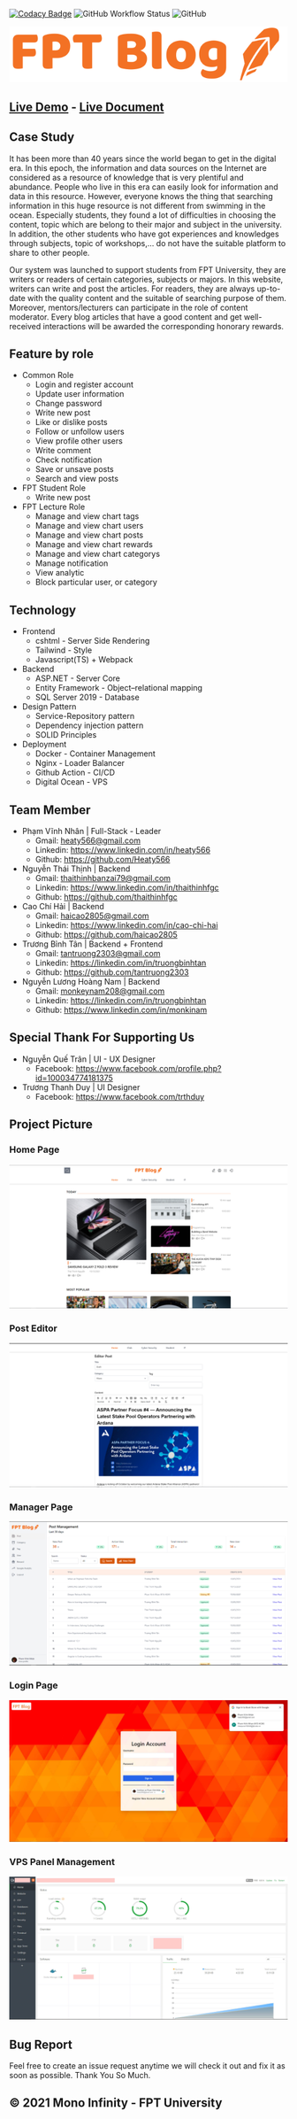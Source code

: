 [![Codacy Badge](https://app.codacy.com/project/badge/Grade/b4c241c9f6ac409cb56ebab6a2ca026e)](https://www.codacy.com/gh/MonoInfinity/fpt-blog/dashboard?utm_source=github.com&utm_medium=referral&utm_content=MonoInfinity/fpt-blog&utm_campaign=Badge_Grade)
![GitHub Workflow Status](https://img.shields.io/github/workflow/status/MonoInfinity/fpt-blog/auto-build-deploy)
![GitHub](https://img.shields.io/github/license/MonoInfinity/fpt-blog)

[![Grocery Store Logo](doc/logo.svg)](https://fptblog.vinhnhan.com)

## [Live Demo](https://fptblog.vinhnhan.com) - [Live Document](https://heaty566.github.io/fpt-blog-doc/document.pdf)

## Case Study

It has been more than 40 years since the world began to get in the digital era. In this epoch, the information and data sources on the Internet are considered as a resource of knowledge that is very plentiful and abundance. People who live in this era can easily look for information and data in this resource. However, everyone knows the thing that searching information in this huge resource is not different from swimming in the ocean. Especially students, they found a lot of difficulties in choosing the content, topic which are belong to their major and subject in the university. In addition, the other students who have got experiences and knowledges through subjects, topic of workshops,… do not have the suitable platform to share to other people.

Our system was launched to support students from FPT University, they are writers or readers of certain categories, subjects or majors. In this website, writers can write and post the articles. For readers, they are always up-to-date with the quality content and the suitable of searching purpose of them. Moreover, mentors/lecturers can participate in the role of content moderator. Every blog articles that have a good content and get well-received interactions will be awarded the corresponding honorary rewards.


## Feature by role

- Common Role
     - Login and register account
     - Update user information
     - Change password
     - Write new post
     - Like or dislike posts
     - Follow or unfollow users
     - View profile other users
     - Write comment
     - Check notification
     - Save or unsave posts
     - Search and view posts
- FPT Student Role
     - Write new post
- FPT Lecture Role
     - Manage and view chart tags
     - Manage and view chart users
     - Manage and view chart posts
     - Manage and view chart rewards
     - Manage and view chart categorys
     - Manage notification
     - View analytic
     - Block particular user, or category

## Technology

- Frontend
     - cshtml - Server Side Rendering
     - Tailwind - Style
     - Javascript(TS) + Webpack
- Backend
     - ASP.NET - Server Core
     - Entity Framework - Object–relational mapping
     - SQL Server 2019 - Database
- Design Pattern
     - Service-Repository pattern
     - Dependency injection pattern
     - SOLID Principles
- Deployment
     - Docker - Container Management
     - Nginx - Loader Balancer
     - Github Action - CI/CD
     - Digital Ocean - VPS

## Team Member

- Phạm Vĩnh Nhân | Full-Stack - Leader
     - Gmail: heaty566@gmail.com
     - Linkedin: https://www.linkedin.com/in/heaty566
     - Github: https://github.com/Heaty566
- Nguyễn Thái Thịnh | Backend
     - Gmail: thaithinhbanzai79@gmail.com
     - Linkedin: https://www.linkedin.com/in/thaithinhfgc
     - Github: https://github.com/thaithinhfgc
- Cao Chí Hải | Backend
     - Gmail: haicao2805@gmail.com
     - Linkedin: https://www.linkedin.com/in/cao-chi-hai
     - Github: https://github.com/haicao2805
- Trương Bỉnh Tân | Backend + Frontend
     - Gmail: tantruong2303@gmail.com
     - Linkedin: https://linkedin.com/in/truongbinhtan
     - Github: https://github.com/tantruong2303
- Nguyễn Lương Hoàng Nam | Backend
     - Gmail: monkeynam208@gmail.com
     - Linkedin: https://linkedin.com/in/truongbinhtan
     - Github: https://www.linkedin.com/in/monkinam

## Special Thank For Supporting Us

- Nguyễn Quế Trân | UI - UX Designer
     - Facebook: https://www.facebook.com/profile.php?id=100034774181375
- Trương Thanh Duy | UI Designer
     - Facebook: https://www.facebook.com/trthduy

## Project Picture

### Home Page

[![Login Page](doc/home.jpg)](https://fptblog.vinhnhan.com/auth/login)

### Post Editor

[![Login Page](doc/editor.jpg)](https://fptblog.vinhnhan.com/auth/login)

### Manager Page

[![Login Page](doc/manager.jpg)](https://fptblog.vinhnhan.com/auth/login)

### Login Page

[![Login Page](doc/login-page.jpg)](https://fptblog.vinhnhan.com/auth/login)

### VPS Panel Management

![VPS Page](doc/vps.jpg)

## Bug Report

Feel free to create an issue request anytime we will check it out and fix it as soon as possible. Thank You So Much.

## © 2021 Mono Infinity - FPT University
